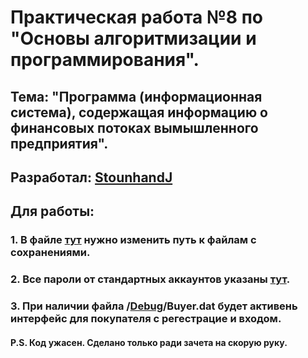 Практическая работа №8  по "Основы алгоритмизации и программирования".  
=====================
Тема: "Программа (информационная система), содержащая информацию о финансовых потоках вымышленного предприятия".  
 -----------------------------------  
Разработал: [StounhandJ](https://github.com/StounhandJ)   
-----------------------------------
Для работы:  
-----------------------------------
### 1. В файле [тут](https://github.com/MPT-P50-6-19/Enterprise-Practice/blob/master/Enterprise-Practice/Program.cs#L11) нужно изменить путь к файлам с сохранениями. 
### 2. Все пароли от стандартных аккаунтов указаны [тут](https://github.com/MPT-P50-6-19/Enterprise-Practice/blob/master/Enterprise-Practice/Program.cs#L25).
### 3. При наличии файла /[Debug](https://github.com/MPT-P50-6-19/Enterprise-Practice/tree/master/Debug)/Buyer.dat будет активень интерфейс для покупателя с регестрацие и входом. 
   
   
#### P.S. Код ужасен. Сделано только ради зачета на скорую руку.
